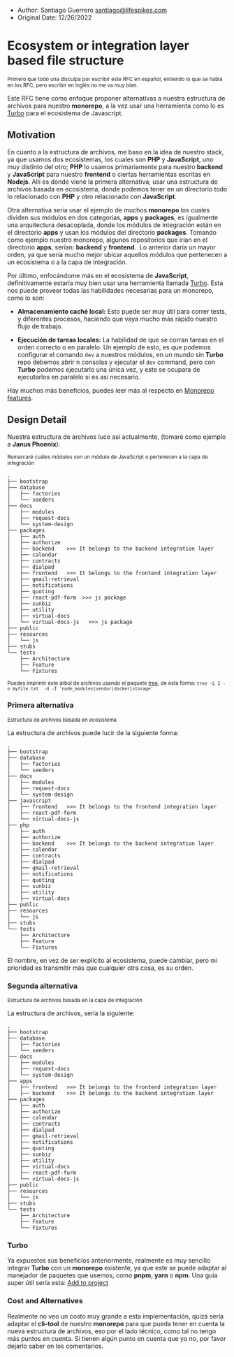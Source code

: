 - Author: Santiago Guerrero <santiago@lifespikes.com>
- Original Date: 12/26/2022

# Ecosystem or integration layer based file structure
<sub>Primero que todo una disculpa por escribir este RFC en español, entiendo lo que se habla en los RFC, pero escribir en inglés no me va muy bien.</sub>


Este RFC tiene como enfoque proponer alternativas a nuestra estructura de archivos para nuestro **monorepo**, a la vez usar una herramienta como lo es [Turbo](https://turbo.build/) para el ecosistema de Javascript.

## Motivation

En cuanto a la estructura de archivos, me baso en la idea de nuestro stack, ya que usamos dos ecosistemas, los cuales son **PHP** y **JavaScript**, uno muy distinto del otro; **PHP** lo usamos primariamente para nuestro **backend** y **JavaScript** para nuestro **frontend** o ciertas herramientas escritas en **Nodejs**. Allí es donde viene la primera alternativa; usar una estructura de archivos basada en ecosistema, donde podemos tener en un directorio todo lo relacionado con **PHP** y otro relacionado con **JavaScript**.

Otra alternativa sería usar el ejemplo de muchos **monorepo** los cuales dividen sus módulos en dos categorías, **apps** y **packages**, es igualmente una arquitectura desacoplada, donde los módulos de integración están en el directorio **apps** y usan los módulos del directorio **packages**. Tomando como ejemplo nuestro monorepo, algunos repositorios que irían en el directorio **apps**, serían: **backend** y **frontend**. 
Lo anterior daría un mayor orden, ya que sería mucho mejor ubicar aquellos módulos que pertenecen a un ecosistema o a la capa de integración.

Por último, enfocándome más en el ecosistema de **JavaScript**, definitivamente estaría muy bien usar una herramienta llamada [Turbo](https://turbo.build/). Esta nos puede proveer todas las habilidades necesarias para un monorepo, como lo son:
- **Almacenamiento caché local:**
Esto puede ser muy útil para correr tests, y diferentes procesos, haciendo que vaya mucho más rápido nuestro flujo de trabajo.

- **Ejecución de tareas locales:**
La habilidad de que se corran tareas en el orden correcto o en paralelo. Un ejemplo de esto, es que podemos configurar el comando `dev` a nuestros módulos, en un mundo sin **Turbo** repo debemos abrir n consolas y ejecutar el `dev` command, pero con **Turbo** podemos ejecutarlo una única vez, y este se ocupara de ejecutarlos en paralelo si es así necesario.

Hay muchos más beneficios, puedes leer más al respecto en [Monorepo features](https://monorepo.tools/#monorepo-features).


## Design Detail
Nuestra estructura de archivos luce así actualmente, (tomaré como ejemplo a **Janus Phoenix**):

<sub>Remarcaré cuáles módulos son un módulo de JavaScript o pertenecen a la capa de integración
</sub>
```
.
├── bootstrap
├── database
│   ├── factories
│   └── seeders
├── docs
│   ├── modules
│   ├── request-docs
│   └── system-design
├── packages
│   ├── auth
│   ├── authorize
│   ├── backend    >>> It belongs to the backend integration layer
│   ├── calendar
│   ├── contracts
│   ├── dialpad
│   ├── frontend   >>> It belongs to the frontend integration layer
│   ├── gmail-retrieval
│   ├── notifications
│   ├── quoting
│   ├── react-pdf-form  >>> js package
│   ├── sunbiz
│   ├── utility
│   ├── virtual-docs
│   └── virtual-docs-js   >>> js package
├── public
├── resources
│   └── js
├── stubs
└── tests
    ├── Architecture
    ├── Feature
    └── Fixtures
```
<sub>Puedes imprimir este árbol de archivos usando el paquete [tree](https://formulae.brew.sh/formula/tree), de esta forma:
``tree -L 2 -o myfile.txt  -d -I 'node_modules|vendor|docker|storage'``
</sub>

### Primera alternativa 
<sub>Estructura de archivos basada en ecosistema
</sub>

La estructura de archivos puede lucir de la siguiente forma:

```
.
├── bootstrap
├── database
│   ├── factories
│   └── seeders
├── docs
│   ├── modules
│   ├── request-docs
│   └── system-design
├── javascript
│   ├── frontend   >>> It belongs to the frontend integration layer
│   ├── react-pdf-form 
│   └── virtual-docs-js 
├── php
│   ├── auth
│   ├── authorize
│   ├── backend    >>> It belongs to the backend integration layer
│   ├── calendar
│   ├── contracts
│   ├── dialpad
│   ├── gmail-retrieval
│   ├── notifications
│   ├── quoting
│   ├── sunbiz
│   ├── utility
│   ├── virtual-docs
├── public
├── resources
│   └── js
├── stubs
└── tests
    ├── Architecture
    ├── Feature
    └── Fixtures
```
El nombre, en vez de ser explícito al ecosistema, puede cambiar, pero mi prioridad es transmitir más que cualquier otra cosa, es su orden.

### Segunda alternativa
<sub>Estructura de archivos basada en la capa de integración
</sub>

La estructura de archivos, sería la siguiente:

```
.
├── bootstrap
├── database
│   ├── factories
│   └── seeders
├── docs
│   ├── modules
│   ├── request-docs
│   └── system-design
├── apps
│   ├── frontend   >>> It belongs to the frontend integration layer
│   ├── backend    >>> It belongs to the backend integration layer
├── packages
│   ├── auth
│   ├── authorize
│   ├── calendar
│   ├── contracts
│   ├── dialpad
│   ├── gmail-retrieval
│   ├── notifications
│   ├── quoting
│   ├── sunbiz
│   ├── utility
│   ├── virtual-docs
│   ├── react-pdf-form 
│   └── virtual-docs-js 
├── public
├── resources
│   └── js
├── stubs
└── tests
    ├── Architecture
    ├── Feature
    └── Fixtures
```

### Turbo
Ya expuestos sus beneficios anteriormente, realmente es muy sencillo integrar **Turbo** con un **monorepo** existente, ya que este se puede adaptar al manejador de paquetes que usemos, como **pnpm**, **yarn** o **npm**.
Una guia super útil sería esta: [Add to project](https://turbo.build/repo/docs/getting-started/add-to-project)


### Cost and Alternatives
Realmente no veo un costo muy grande a esta implementación, quizá sería adaptar el **cli-tool** de nuestro **monorepo** para que pueda tener en cuenta la nueva estructura de archivos, eso por el lado técnico, como tal no tengo más puntos en cuenta. Si tienen algún punto en cuenta que yo no, por favor dejarlo saber en los comentarios.
